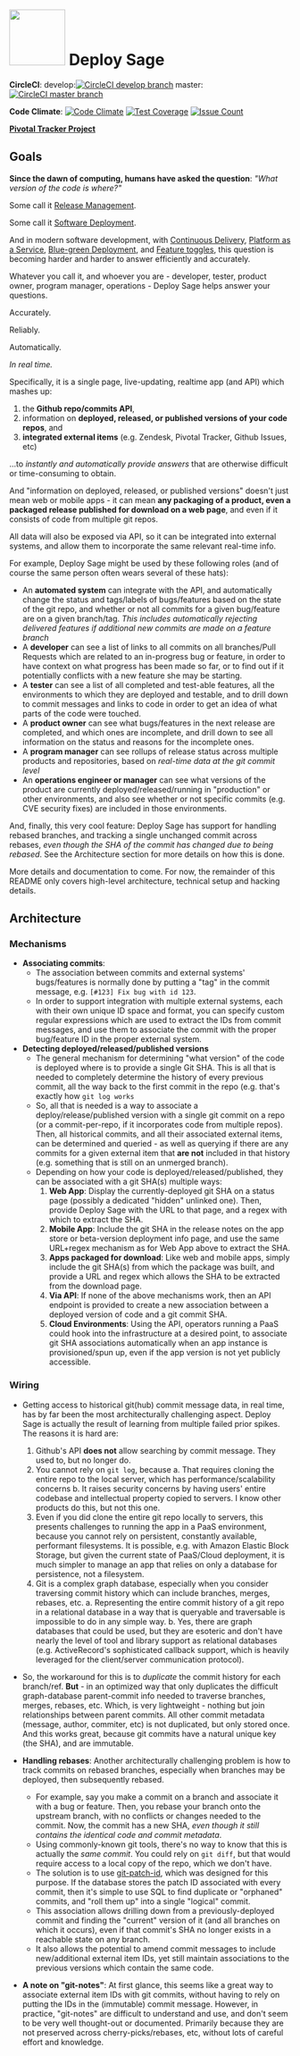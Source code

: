 # <img src="https://cdn.rawgit.com/deploysage/deploysage/master/deploysage.svg" height="100"> Deploy Sage

**CircleCI**:
develop:[![CircleCI develop branch](https://circleci.com/gh/deploysage/deploysage/tree/develop.png?circle-token=a57eb10766c67764175cabc928a7e4dca1b3538c)](https://circleci.com/gh/deploysage/deploysage/tree/develop)
master:[![CircleCI master branch](https://circleci.com/gh/deploysage/deploysage/tree/master.png?circle-token=a57eb10766c67764175cabc928a7e4dca1b3538c)](https://circleci.com/gh/deploysage/deploysage/tree/master)

**Code Climate**: [![Code Climate](https://codeclimate.com/github/deploysage/deploysage/badges/gpa.svg)](https://codeclimate.com/github/deploysage/deploysage)
[![Test Coverage](https://codeclimate.com/github/deploysage/deploysage/badges/coverage.svg)](https://codeclimate.com/github/deploysage/deploysage/coverage)
[![Issue Count](https://codeclimate.com/github/deploysage/deploysage/badges/issue_count.svg)](https://codeclimate.com/github/deploysage/deploysage)

**[Pivotal Tracker Project](https://www.pivotaltracker.com/n/projects/1477064)**

## Goals

**Since the dawn of computing, humans have asked the question**:
*"What version of the code is where?"*

Some call it [Release Management](https://en.wikipedia.org/wiki/Release_management).

Some call it [Software Deployment](https://en.wikipedia.org/wiki/Software_deployment).

And in modern software development, with
[Continuous Delivery](https://en.wikipedia.org/wiki/Continuous_delivery),
[Platform as a Service](https://en.wikipedia.org/wiki/Platform_as_a_service),
[Blue-green Deployment](http://martinfowler.com/bliki/BlueGreenDeployment.html),
and [Feature toggles](https://en.wikipedia.org/wiki/Feature_toggle),
this question is becoming harder and harder to answer efficiently
and accurately.

Whatever you call it, and whoever you are - developer, tester,
product owner, program manager, operations -
Deploy Sage helps answer your questions.

Accurately.

Reliably.

Automatically.

*In real time.*

Specifically, it is a single page, live-updating, realtime app (and API) which mashes up: 

1. the **Github repo/commits API**,
2. information on **deployed, released, or published versions of your code repos**, and
3. **integrated external items** (e.g. Zendesk, Pivotal Tracker, Github Issues, etc)

...to *instantly and automatically provide answers* that are otherwise difficult
or time-consuming to obtain.

And "information on deployed, released, or published versions"
doesn't just mean web or mobile apps - it can mean **any packaging
of a product, even a packaged release published for
download on a web page**, and even if it consists of code from
multiple git repos.

All data will also be exposed via API, so it can be integrated into
external systems, and allow them to incorporate the same relevant real-time info.

For example, Deploy Sage might be used by these following roles (and of course
the same person often wears several of these hats):
* An **automated system** can integrate with the API, and automatically
  change the status and tags/labels of bugs/features based on the state
  of the git repo, and whether or not all commits for a given bug/feature
  are on a given branch/tag.  *This includes automatically rejecting
  delivered features if additional new commits are made on a feature branch*
* A **developer** can see a list of links to all commits on all branches/Pull Requests
  which are related to an in-progress bug or feature, in order to have context on what
  progress has been made so far, or to find out if it potentially conflicts
  with a new feature she may be starting.
* A **tester** can see a list of all completed and test-able features,
  all the environments to which they are deployed and testable,
  and to drill down to commit messages and links to code in order to get
  an idea of what parts of the code were touched.
* A **product owner** can see what bugs/features in the next release are
  completed, and which ones are incomplete, and drill down to see all
  information on the status and reasons for the incomplete ones.
* A **program manager** can see rollups of release status
  across multiple products and repositories, based on *real-time data
  at the git commit level*
* An **operations engineer or manager** can see what versions of the
  product are currently deployed/released/running in "production" or
  other environments, and also see whether or not specific commits
  (e.g. CVE security fixes) are included in those environments.

And, finally, this very cool feature: Deploy Sage has support for handling
rebased branches, and tracking a single unchanged commit across rebases, *even though
the SHA of the commit has changed due to being rebased*.  See the Architecture section for
more details on how this is done.

More details and documentation to come.  For now, the remainder of this
README only covers high-level architecture, technical setup and hacking details.

## Architecture

### Mechanisms
* **Associating commits**:
  * The association between commits and external systems' bugs/features
    is normally done by putting a "tag" in the commit message, e.g.
    `[#123] Fix bug with id 123`.
  * In order to support integration with multiple external systems, each
    with their own unique ID space and format, you can specify custom
    regular expressions which are used to extract the IDs from commit messages,
    and use them to associate the commit with the proper bug/feature ID
    in the proper external system.
* **Detecting deployed/released/published versions**
  * The general mechanism for determining "what version" of the code is
    deployed where is to provide a single Git SHA.  This is all that is
    needed to completely determine the history of every previous commit,
    all the way back to the first commit in the repo (e.g. that's exactly
    how `git log works`
  * So, all that is needed is a way to associate a deploy/release/published version
    with a single git commit on a repo (or a commit-per-repo, if it incorporates
    code from multiple repos).  Then, all historical commits, and all their
    associated external items, can be determined and queried - as well as
    querying if there are any commits for a given external item that **are not**
    included in that history (e.g. something that is still on an unmerged branch).
  * Depending on how your code is deployed/released/published, they can be
    associated with a git SHA(s) multiple ways:
    1. **Web App**: Display the currently-deployed git SHA on a
       status page (possibly a dedicated "hidden" unlinked one).  Then, provide
       Deploy Sage with the URL to that page, and a regex with which to extract
       the SHA.
    2. **Mobile App**: Include the git SHA in the release notes on the app store
       or beta-version deployment info page, and use the same URL+regex mechanism
       as for Web App above to extract the SHA.
    3. **Apps packaged for download**: Like web and mobile apps, simply include the
       git SHA(s) from which the package was built, and provide a URL
       and regex which allows the SHA to be extracted from the download page.
    4. **Via API**: If none of the above mechanisms work, then an API endpoint
       is provided to create a new association between a deployed version of code
       and a git commit SHA.
    5. **Cloud Environments**: Using the API, operators running a PaaS
       could hook into the infrastructure at a desired point, to associate
       git SHA associations automatically when an app instance is
       provisioned/spun up, even if the app version is not yet publicly accessible.

### Wiring

* Getting access to historical git(hub) commit message data, in real time,
  has by far been the most architecturally challenging aspect.  Deploy Sage
  is actually the result of learning from multiple failed prior spikes.
  The reasons it is hard are:
  1. Github's API **does not** allow searching by commit message.  They
     used to, but no longer do.
  2. You cannot rely on `git log`, because
     a. That requires cloning the entire repo to the local server, which
        has performance/scalability concerns
     b. It raises security concerns by having users' entire codebase and
        intellectual property copied to servers.  I know other products
        do this, but not this one.
  3. Even if you did clone the entire git repo locally to servers, this
     presents challenges to running the app in a PaaS environment, because
     you cannot rely on persistent, constantly available, performant filesystems.
     It is possible, e.g. with Amazon Elastic Block Storage, but
     given the current state of PaaS/Cloud deployment, it is much simpler
     to manage an app that relies on only a database for persistence, not
     a filesystem.
  4. Git is a complex graph database, especially when you consider traversing
     commit history which can include branches, merges, rebases, etc.
     a. Representing the entire commit history
        of a git repo in a relational database in a way that is
        queryable and traversable is impossible to do in any simple way.
     b. Yes, there are graph databases that could be used, but they are esoteric
        and don't have nearly the level of tool and library support as
        relational databases (e.g. ActiveRecord's sophisticated callback
        support, which is heavily leveraged for the client/server communication
        protocol).

* So, the workaround for this is to *duplicate* the commit history for each
  branch/ref. **But** - in an optimized way that only duplicates the
  difficult graph-database parent-commit info needed to traverse
  branches, merges, rebases, etc.  Which, is very lightweight - nothing
  but join relationships between parent commits.
  All other commit metadata (message, author, commiter, etc) is not
  duplicated, but only stored once.  And this works great, because git commits
  have a natural unique key (the SHA), and are immutable.

* **Handling rebases**: Another architecturally challenging problem is how
  to track commits on rebased branches, especially when branches
  may be deployed, then subsequently rebased.
  * For example, say you make a commit
    on a branch and associate it with a bug or feature.  Then, you rebase
    your branch onto the upstream branch, with no conflicts or changes
    needed to the commit.  Now, the commit has a new SHA, *even though
    it still contains the identical code and commit metadata*.
  * Using commonly-known git tools, there's no way to know that this
    is actually the *same commit*.  You could rely on `git diff`, but that
    would require access to a local copy of the repo, which we don't have.
  * The solution is to use [git-patch-id](https://www.kernel.org/pub/software/scm/git/docs/git-patch-id.html),
    which was designed for this purpose.  If the database stores the patch ID
    associated with every commit, then it's simple to use SQL to find
    duplicate or "orphaned" commits, and "roll them up" into a single "logical"
    commit.
  * This association allows drilling down from a previously-deployed
    commit and finding the "current" version of it (and all branches on which
    it occurs), even if that commit's SHA no longer exists in a reachable state on any branch.
  * It also allows the potential to amend commit messages to include new/additional
    external item IDs, yet still maintain associations to the previous
    versions which contain the same code.

* **A note on "git-notes"**: At first glance, this seems like a great
  way to associate external item IDs with git commits, without having to
  rely on putting the IDs in the (immutable) commit message.  However,
  in practice, "git-notes" are difficult to understand and use, and
  don't seem to be very well thought-out or documented.  Primarily
  because they are not preserved across cherry-picks/rebases, etc,
  without lots of careful effort and knowledge.


